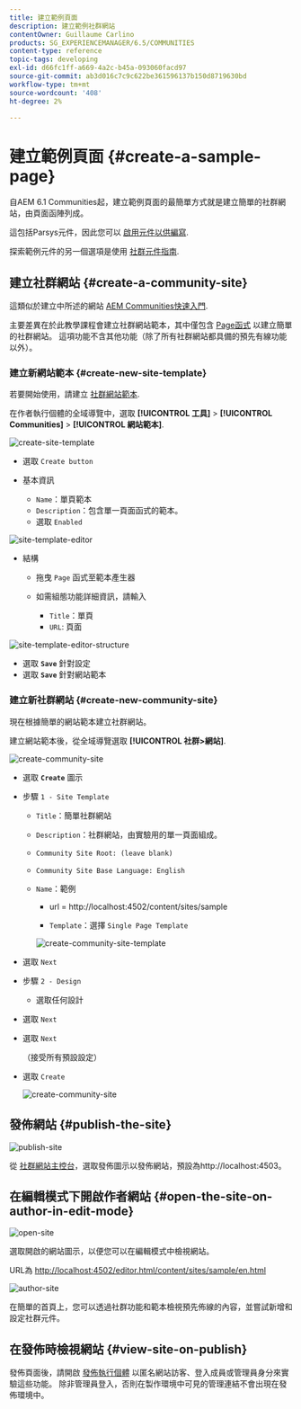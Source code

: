 ```yaml
---
title: 建立範例頁面
description: 建立範例社群網站
contentOwner: Guillaume Carlino
products: SG_EXPERIENCEMANAGER/6.5/COMMUNITIES
content-type: reference
topic-tags: developing
exl-id: d66fc1ff-a669-4a2c-b45a-093060facd97
source-git-commit: ab3d016c7c9c622be361596137b150d8719630bd
workflow-type: tm+mt
source-wordcount: '408'
ht-degree: 2%

---
```


# 建立範例頁面 {#create-a-sample-page}

自AEM 6.1 Communities起，建立範例頁面的最簡單方式就是建立簡單的社群網站，由頁面函陣列成。

這包括Parsys元件，因此您可以 [啟用元件以供編寫](basics.md#accessing-communities-components).

探索範例元件的另一個選項是使用 [社群元件指南](components-guide.md).

## 建立社群網站 {#create-a-community-site}

這類似於建立中所述的網站 [AEM Communities快速入門](getting-started.md).

主要差異在於此教學課程會建立社群網站範本，其中僅包含 [Page函式](functions.md#page-function) 以建立簡單的社群網站。 這項功能不含其他功能（除了所有社群網站都具備的預先有線功能以外）。

### 建立新網站範本 {#create-new-site-template}

若要開始使用，請建立 [社群網站範本](sites.md).

在作者執行個體的全域導覽中，選取 **[!UICONTROL 工具]** > **[!UICONTROL Communities]** > **[!UICONTROL 網站範本]**.

![create-site-template](assets/create-site-template1.png)

* 選取 `Create button`
* 基本資訊

   * `Name`：單頁範本
   * `Description`：包含單一頁面函式的範本。
   * 選取 `Enabled`

![site-template-editor](assets/site-template-editor.png)

* 結構

   * 拖曳 `Page` 函式至範本產生器
   * 如需組態功能詳細資訊，請輸入

      * `Title`：單頁
      * `URL`: 頁面

![site-template-editor-structure](assets/site-template-editor1.png)

* 選取 **`Save`** 針對設定
* 選取 **`Save`** 針對網站範本

### 建立新社群網站 {#create-new-community-site}

現在根據簡單的網站範本建立社群網站。

建立網站範本後，從全域導覽選取 **[!UICONTROL 社群>網站]**.

![create-community-site](assets/create-community-site1.png)

* 選取 **`Create`** 圖示

* 步驟 `1 - Site Template`

   * `Title`：簡單社群網站
   * `Description`：社群網站，由實驗用的單一頁面組成。
   * `Community Site Root: (leave blank)`
   * `Community Site Base Language: English`
   * `Name`：範例

      * url = http://localhost:4502/content/sites/sample

      * `Template`：選擇 `Single Page Template`

     ![create-community-site-template](assets/create-community-site-template.png)

* 選取 `Next`
* 步驟 `2 - Design`

   * 選取任何設計

* 選取 `Next`
* 選取 `Next`

  （接受所有預設設定）

* 選取 `Create`

  ![create-community-site](assets/create-community-site.png)

## 發佈網站 {#publish-the-site}

![publish-site](assets/publish-site.png)

從 [社群網站主控台](sites-console.md)，選取發佈圖示以發佈網站，預設為http://localhost:4503。

## 在編輯模式下開啟作者網站 {#open-the-site-on-author-in-edit-mode}

![open-site](assets/open-site.png)

選取開啟的網站圖示，以便您可以在編輯模式中檢視網站。

URL為 [http://localhost:4502/editor.html/content/sites/sample/en.html](http://localhost:4502/editor.html/content/sites/sample/en.html)

![author-site](assets/author-site.png)

在簡單的首頁上，您可以透過社群功能和範本檢視預先佈線的內容，並嘗試新增和設定社群元件。

## 在發佈時檢視網站 {#view-site-on-publish}

發佈頁面後，請開啟 [發佈執行個體](http://localhost:4503/content/sites/sample/en.html) 以匿名網站訪客、登入成員或管理員身分來實驗這些功能。 除非管理員登入，否則在製作環境中可見的管理連結不會出現在發佈環境中。
